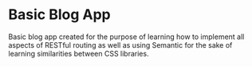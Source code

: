 # Basic Blog App

Basic blog app created for the purpose of learning how to implement all aspects of RESTful routing as well as using Semantic for the sake of learning similarities between CSS libraries.